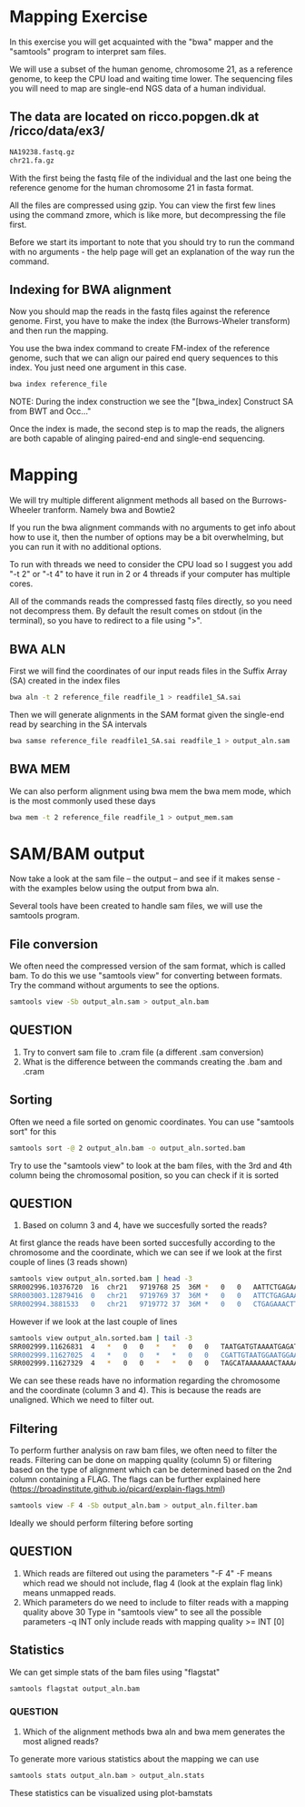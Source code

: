 # Mapping Exercise
In this exercise you will get acquainted with the "bwa" mapper and the "samtools" program to interpret sam files. 

We will use a subset of the human genome, chromosome 21, as a reference genome, to keep the CPU load and waiting time lower. 
The sequencing files you will need to map are single-end NGS data of a human individual.

## The data are located on ricco.popgen.dk at /ricco/data/ex3/
~~~bash
NA19238.fastq.gz
chr21.fa.gz
~~~
With the first being the fastq file of the individual and the last one being the reference genome for the human chromosome 21 in fasta format.

All the files are compressed using gzip. You can view the first few lines using the
command zmore, which is like more, but decompressing the file first.

Before we start its important to note that you should try to run the command with no arguments - the help page will get an explanation of the way run the command.

## Indexing for BWA alignment
Now you should map the reads in the fastq files against the reference genome. First, you
have to make the index (the Burrows-Wheler transform) and then run the mapping. 

You use the bwa index command to create FM-index of the reference genome, such that we can align our paired end query sequences to this index. 
You just need one argument in this case.

~~~bash
bwa index reference_file
~~~

NOTE: During the index construction we see the "[bwa_index] Construct SA from BWT and Occ..." 

Once the index is made, the second step is to map the reads, the aligners are both capable of alinging paired-end and single-end sequencing.

# Mapping
We will try multiple different alignment methods all based on the Burrows-Wheeler tranform. Namely bwa and Bowtie2

If you run the bwa alignment commands with no arguments to get info about how to use it, then the number
of options may be a bit overwhelming, but you can run it with no additional options.

To run with threads we need to consider the CPU load so I suggest you add "-t 2" or "-t 4" to have it run in 2 or 4 threads if your computer
has multiple cores. 

All of the commands reads the compressed fastq files directly, so you need not
decompress them. By default the result comes on stdout (in the terminal), so you have to redirect to a file using ">". 

## BWA ALN
First we will find the coordinates of our input reads files in the Suffix Array (SA) created in the index files
~~~bash
bwa aln -t 2 reference_file readfile_1 > readfile1_SA.sai
~~~

Then we will generate alignments in the SAM format given the single-end read by searching in the SA intervals
~~~bash
bwa samse reference_file readfile1_SA.sai readfile_1 > output_aln.sam
~~~

## BWA MEM
We can also perform alignment using bwa mem
the bwa mem mode, which is the most commonly used these days
~~~bash
bwa mem -t 2 reference_file readfile_1 > output_mem.sam
~~~

# SAM/BAM output
Now take a look at the sam file – the output – and see if it makes sense - with the examples below using the output from bwa aln. 

Several tools have been created to handle sam files, we will use the samtools program. 

## File conversion
We often need the compressed version of the sam format, which is called bam. To do this we use "samtools view" for converting between formats. Try
the command without arguments to see the options.

~~~bash
samtools view -Sb output_aln.sam > output_aln.bam
~~~
## QUESTION
1. Try to convert sam file to .cram file (a different .sam conversion)
2. What is the difference between the commands creating the .bam and .cram

## Sorting
Often we need a file sorted on genomic coordinates. You can use "samtools sort" for this
~~~bash
samtools sort -@ 2 output_aln.bam -o output_aln.sorted.bam
~~~
Try to use the "samtools view" to look at the bam files, with the 3rd and 4th column being the chromosomal position, so you can check if it is
sorted

## QUESTION
1. Based on column 3 and 4, have we succesfully sorted the reads?

At first glance the reads have been sorted succesfully according to the chromosome and the coordinate, which we can see if we look at the first couple of lines (3 reads shown)
~~~bash
samtools view output_aln.sorted.bam | head -3
SRR002996.10376720	16	chr21	9719768	25	36M	*	0	0	AATTCTGAGAAACTTCTTTGTGAGGGTTGGATTTTT	@@@@?@@@?@?@??@???>><=8>6849',%0.%5+	XT:A:U	NM:i:2	X0:i:1	X1:i:0	XM:i:2	XO:i:0	XG:i:0	MD:Z:33C0A1
SRR003003.12879416	0	chr21	9719769	37	36M	*	0	0	ATTCTGAGAAACTTCTTTGTGAGGGTTGGATTCATC	@99;<7:9=@3DB?ECEE@CBF@>;?@B@@?@A?@@	XT:A:U	NM:i:1	X0:i:1	X1:i:0	XM:i:1	XO:i:0	XG:i:0	MD:Z:35T0
SRR002994.3881533	0	chr21	9719772	37	36M	*	0	0	CTGAGAAACTTCTTTGTGAGGGTTGGATTCATTTCA	'&,/*2636B5;5@<?2E@?@=A?@@@@??>@A?@@	XT:A:U	NM:i:0	X0:i:1	X1:i:0	XM:i:0	XO:i:0	XG:i:0	MD:Z:36
~~~
However if we look at the last couple of lines
~~~bash
samtools view output_aln.sorted.bam | tail -3
SRR002999.11626831	4	*	0	0	*	*	0	0	TAATGATGTAAAATGAGATTAATGATGTGTCATTTT	-?*?@8?@+@0;=B<;>)5>5<B6=3+808-2'-)3
SRR002999.11627025	4	*	0	0	*	*	0	0	CGATTGTAATGGAATGGAATAGAATGGAATGGATTG	,?C<@30?0?,512:3*(/5,-*..++.*2-')&,,
SRR002999.11627329	4	*	0	0	*	*	0	0	TAGCATAAAAAAACTAAAATTACTCTCATAGTGGTA	?<?7@:?4:;:5A(..9<'91(6:.+'+-*3))-&,
~~~
We can see these reads have no information regarding the chromosome and the coordinate (column 3 and 4). This is because the reads are unaligned. Which we need to filter out.

## Filtering
To perform further analysis on raw bam files, we often need to filter the reads.
Filtering can be done on mapping quality (column 5) or filtering based on the type of alignment which can be determined based on the 2nd column containing a FLAG. 
The flags can be further explained here (https://broadinstitute.github.io/picard/explain-flags.html)

~~~bash
samtools view -F 4 -Sb output_aln.bam > output_aln.filter.bam
~~~
Ideally we should perform filtering before sorting

## QUESTION
1. Which reads are filtered out using the parameters "-F 4"
-F means which read we should not include, flag 4 (look at the explain flag link) means unmapped reads.
3. Which parameters do we need to include to filter reads with a mapping quality above 30
Type in "samtools view" to see all the possible parameters
 -q INT   only include reads with mapping quality >= INT [0]

## Statistics
We can get simple stats of the bam files using "flagstat"

~~~bash
samtools flagstat output_aln.bam
~~~

### QUESTION
1. Which of the alignment methods bwa aln and bwa mem generates the most aligned reads?

To generate more various statistics about the mapping we can use
 
~~~bash
samtools stats output_aln.bam > output_aln.stats
~~~
These statistics can be visualized using plot-bamstats


